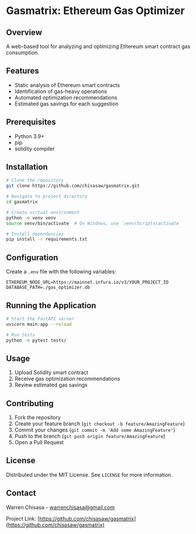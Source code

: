 # Gasmatrix: Ethereum Gas Optimizer 

## Overview

A web-based tool for analyzing and optimizing Ethereum smart contract gas consumption.

## Features

- Static analysis of Ethereum smart contracts
- Identification of gas-heavy operations
- Automated optimization recommendations
- Estimated gas savings for each suggestion

## Prerequisites

- Python 3.9+
- pip
- solidity compiler

## Installation

```bash
# Clone the repository
git clone https://github.com/chisasaw/gasmatrix.git

# Navigate to project directory
cd gasmatrix

# Create virtual environment
python -m venv venv
source venv/bin/activate  # On Windows, use `venv\Scripts\activate`

# Install dependencies
pip install -r requirements.txt
```

## Configuration

Create a `.env` file with the following variables:
```
ETHEREUM_NODE_URL=https://mainnet.infura.io/v3/YOUR_PROJECT_ID
DATABASE_PATH=./gas_optimizer.db
```

## Running the Application

```bash
# Start the FastAPI server
uvicorn main:app --reload

# Run tests
python -m pytest tests/
```

## Usage

1. Upload Solidity smart contract
2. Receive gas optimization recommendations
3. Review estimated gas savings

## Contributing

1. Fork the repository
2. Create your feature branch (`git checkout -b feature/AmazingFeature`)
3. Commit your changes (`git commit -m 'Add some AmazingFeature'`)
4. Push to the branch (`git push origin feature/AmazingFeature`)
5. Open a Pull Request

## License

Distributed under the MIT License. See `LICENSE` for more information.

## Contact

Warren Chisasa - warrenchisasa@gmail.com

Project Link: [https://github.com/chisasaw/gasmatrix](https://github.com/chisasaw/gasmatrix) 